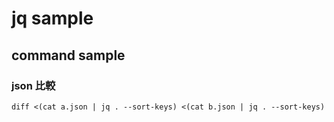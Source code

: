 # jq sample

## command sample

### json 比較

```
diff <(cat a.json | jq . --sort-keys) <(cat b.json | jq . --sort-keys)
```